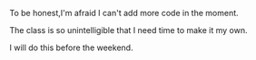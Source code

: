 To be honest,I'm afraid I can't add more code in the moment.

The class is so unintelligible that I need time to make it my own.

I will do this before the weekend.
